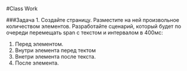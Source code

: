 #Class Work 

###Задача 1. 
Создайте страницу. Разместите на ней произвольное количеством элементов.
                   Разработайте сценарий, который будет по
                   очереди перемещать
                   span с текстом и интервалом в 400мс:
1) Перед элементом.
2) Внутри элемента перед тектом
3) Внетри элемента после текста.
4) После элемента.





